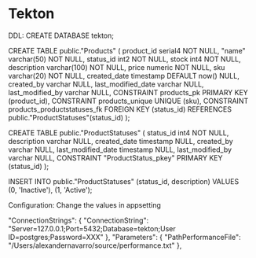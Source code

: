 ﻿# Tekton

DDL:
CREATE DATABASE tekton;

CREATE TABLE public."Products" (
	product_id serial4 NOT NULL,
	"name" varchar(50) NOT NULL,
	status_id int2 NOT NULL,
	stock int4 NOT NULL,
	description varchar(100) NOT NULL,
	price numeric NOT NULL,
	sku varchar(20) NOT NULL,
	created_date timestamp DEFAULT now() NULL,
	created_by varchar NULL,
	last_modified_date varchar NULL,
	last_modified_by varchar NULL,
	CONSTRAINT products_pk PRIMARY KEY (product_id),
	CONSTRAINT products_unique UNIQUE (sku),
	CONSTRAINT products_productstatuses_fk FOREIGN KEY (status_id) REFERENCES public."ProductStatuses"(status_id)
);

CREATE TABLE public."ProductStatuses" (
	status_id int4 NOT NULL,
	description varchar NULL,
	created_date timestamp NULL,
	created_by varchar NULL,
	last_modified_date timestamp NULL,
	last_modified_by varchar NULL,
	CONSTRAINT "ProductStatus_pkey" PRIMARY KEY (status_id)
);

INSERT INTO public."ProductStatuses" (status_id, description) VALUES	 
	(0, 'Inactive'),
	(1, 'Active');

Configuration:
Change the values in appsetting

"ConnectionStrings": {
    "ConnectionString": "Server=127.0.0.1;Port=5432;Database=tekton;User ID=postgres;Password=XXX"
  },
  "Parameters": {
    "PathPerformanceFile": "/Users/alexandernavarro/source/performance.txt"
  },